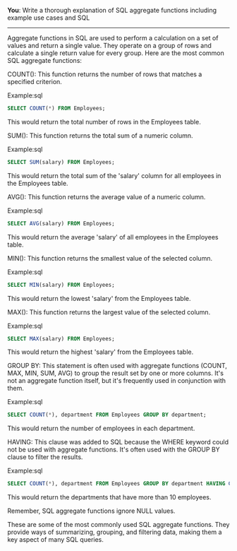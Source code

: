 **You**: Write a thorough explanation of SQL aggregate functions including example use cases and SQL

------

Aggregate functions in SQL are used to perform a calculation on a set of values and return a single value. They operate on a group of rows and calculate a single return value for every group. Here are the most common SQL aggregate functions:

COUNT(): This function returns the number of rows that matches a specified criterion.

Example:sql
```sql
SELECT COUNT(*) FROM Employees;
```

This would return the total number of rows in the Employees table.

SUM(): This function returns the total sum of a numeric column.

Example:sql
```sql
SELECT SUM(salary) FROM Employees;
```

This would return the total sum of the 'salary' column for all employees in the Employees table.

AVG(): This function returns the average value of a numeric column.

Example:sql
```sql
SELECT AVG(salary) FROM Employees;
```

This would return the average 'salary' of all employees in the Employees table.

MIN(): This function returns the smallest value of the selected column.

Example:sql
```sql
SELECT MIN(salary) FROM Employees;
```

This would return the lowest 'salary' from the Employees table.

MAX(): This function returns the largest value of the selected column.

Example:sql
```sql
SELECT MAX(salary) FROM Employees;
```

This would return the highest 'salary' from the Employees table.

GROUP BY: This statement is often used with aggregate functions (COUNT, MAX, MIN, SUM, AVG) to group the result set by one or more columns. It's not an aggregate function itself, but it's frequently used in conjunction with them.

Example:sql
```sql
SELECT COUNT(*), department FROM Employees GROUP BY department;
```

This would return the number of employees in each department.

HAVING: This clause was added to SQL because the WHERE keyword could not be used with aggregate functions. It's often used with the GROUP BY clause to filter the results.

Example:sql
```sql
SELECT COUNT(*), department FROM Employees GROUP BY department HAVING COUNT(*) > 10;
```

This would return the departments that have more than 10 employees.

Remember, SQL aggregate functions ignore NULL values.

These are some of the most commonly used SQL aggregate functions. They provide ways of summarizing, grouping, and filtering data, making them a key aspect of many SQL queries.

